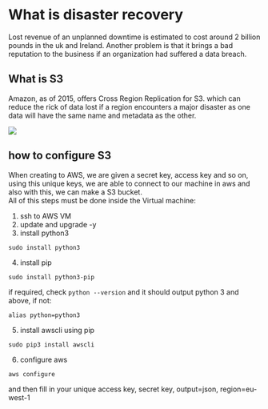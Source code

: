 # What is disaster recovery 
Lost revenue of an unplanned downtime is estimated to cost around 2 billion pounds in the uk and Ireland. Another problem is that it brings a bad reputation to the business if an organization had suffered a data breach.
## What is S3

Amazon, as of 2015, offers Cross Region Replication for S3. which can reduce the rick of data lost if a region encounters a major disaster as one data will have the same name and metadata as the other.

<img src="https://miro.medium.com/max/580/1*DHe24MbDHtbkOeIJzxrfdA.png"/>

## how to configure S3

When creating to AWS, we are given a secret key, access key and so on, using this unique keys, we are able to connect to our machine in aws and also with this, we can make a S3 bucket.<br/>
All of this steps must be done inside the Virtual machine:
1. ssh to AWS VM
2. update and upgrade -y
3. install python3
```
sudo install python3
```
4. install pip
```
sudo install python3-pip
```
if required, check `python --version` and it should output python 3 and above, if not:
```
alias python=python3
```
5. install awscli using pip
```
sudo pip3 install awscli
```
6. configure aws
```
aws configure
```
and then fill in your unique access key, secret key, output=json, region=eu-west-1
